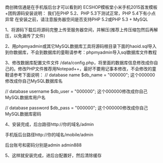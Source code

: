 商创微信通是在手机版后台才可以看到的
ECSHOP模板堂小米手机2015首发模板+团购源码安装说明：
我们在PHP 5.2、PHP 5.3下测试正常，PHP 5.4下有小点异常
在安装之前，请注意服务器空间是否支持PHP 5.2或PHP 5.3 + MySQL

1、将源码下载后将源码完整上传至服务器空间，并解压(推荐上传压缩包然后再解压，以免漏传了文件)

2、用phpmyadmin或其它MySQL数据库工具将源码根目录下面的haoid.sql导入到你数据库，不会到数据库的童鞋请参考：phpmyadmin导入sql数据库文件教程

3、修改数据库配置文件文件 /data/config.php，将里面的数据库信息修改成你自己的。修改PHP文件推荐用Notepad++，最好不要用记事本修改，不会修改的童鞋请参考下面说明：
// database name
$db_name   = "000000";                    这个000000修改成你自己MySQL数据库名

// database username
$db_user   = "000000";                     这个000000修改成你自己MySQL数据库用户名

// database password
$db_pass   = "000000";                 这个000000修改成你自己MySQL数据库密码


4、安装完成，后台路径http://你的域名/admin    

手机版后台路径http://你的域名/mobile/admin  

后台账号和密码分别是admin      admin888


5、这样就安装完成，进后台配置好，然后清除缓存
